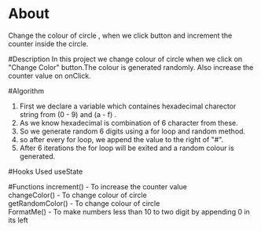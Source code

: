# About
Change the colour of circle , when we click button and increment the counter inside the circle.

#Description
In this project we change colour of circle when we click on "Change Color" button.The colour is generated randomly.
Also increase the counter value on onClick.

#Algorithm
1. First we declare a variable which containes hexadecimal charector string from (0 - 9) and (a - f) .                         
2. As we know hexadecimal is combination of 6 character from these.                                                
3. So we generate random 6 digits using a for loop and random method.                                                        
4. so after every for loop, we append the value to the right of "#".                                                         
5. After 6 iterations the for loop will be exited and a random colour is generated.                                        

#Hooks Used
useState 

#Functions
increment() - To increase the counter value                                                      
changeColor() - To change colour of circle                           
getRandomColor() - To change colour of circle                                     
FormatMe() - To make numbers less than 10 to two digit by appending 0 in its left
